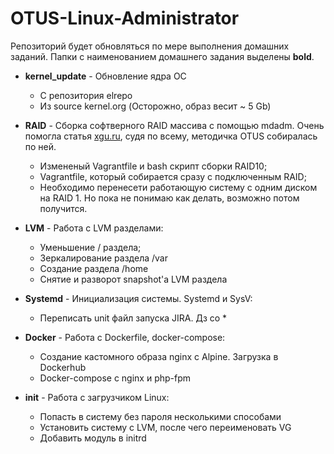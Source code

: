 # OTUS-Linux-Administrator

Репозиторий будет обновляться по мере выполнения домашних заданий. Папки с наименованием домашнего задания выделены **bold**.

- **kernel_update** - Обновление ядра ОС
  - С репозитория elrepo
  - Из source kernel.org (Осторожно, образ весит ~ 5 Gb)

- **RAID** - Сборка софтверного RAID массива с помощью mdadm. Очень помогла статья [xgu.ru](http://xgu.ru/wiki/mdadm), судя по всему, методичка OTUS собиралась по ней.
  - Измененый Vagrantfile и bash скрипт сборки RAID10;
  - Vagrantfile, который собирается сразу с подключенным RAID;
  - Необходимо перенесети работающую систему с одним диском на RAID 1. Но пока не понимаю как делать, возможно потом получится.

- **LVM** - Работа с LVM разделами:
  - Уменьшение / раздела;
  - Зеркалирование раздела /var
  - Создание раздела /home
  - Снятие и разворот snapshot'а LVM раздела

- **Systemd** - Инициализация системы. Systemd и SysV:
  - Переписать unit файл запуска JIRA. Дз со *

- **Docker** - Работа с Dockerfile, docker-compose:
  - Создание кастомного образа nginx с Alpine. Загрузка в Dockerhub
  - Docker-compose с nginx и php-fpm

- **init** - Работа с загрузчиком Linux:
  - Попасть в систему без пароля несколькими способами
  - Установить систему с LVM, после чего переименовать VG
  - Добавить модуль в initrd
